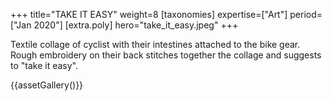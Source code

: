 +++
title="TAKE IT EASY"
weight=8
[taxonomies]
expertise=["Art"]
period=["Jan 2020"]
[extra.poly]
hero="take_it_easy.jpeg"
+++

Textile collage of cyclist with their intestines attached to the bike gear. Rough embroidery on their back stitches together the collage and suggests to "take it easy".

{{assetGallery()}}